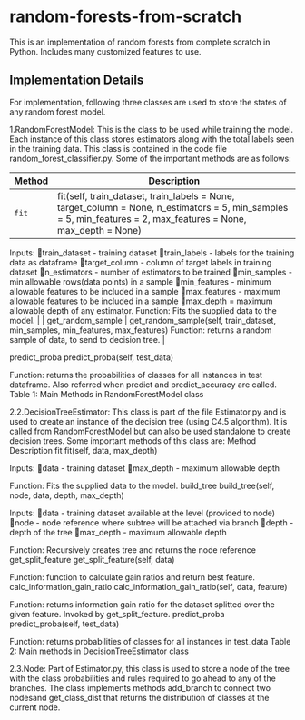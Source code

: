 # random-forests-from-scratch
This is an implementation of random forests from complete scratch in Python. Includes many customized features to use.

## Implementation Details

For implementation, following three classes are used to store the states of any random forest model.

1.RandomForestModel: This is the class to be used while training the model. Each instance of this class stores estimators along with the total 
labels seen in the training data. This class is contained in the code file random_forest_classifier.py. Some of the important methods are as follows:

| Method   | Description |
| --------- | --------------- |
| `fit` | fit(self, train_dataset, train_labels = None, target_column = None, n_estimators = 5, min_samples = 5, min_features = 2, max_features = None, max_depth = None)
Inputs:
train_dataset - training dataset
train_labels - labels for the training data as dataframe
target_column - column of target labels in training dataset
n_estimators - number of estimators to be trained
min_samples - min allowable rows(data points) in a sample
min_features - minimum allowable features to be included in a sample
max_features - maximum allowable features to be included in a sample
max_depth = maximum allowable depth of any estimator. 
Function: Fits the supplied data to the model. |
| get_random_sample	| get_random_sample(self, train_dataset, min_samples, min_features, max_features) Function: returns a random sample of data, to send to decision tree. | 



predict_proba	predict_proba(self, test_data)

Function: returns the probabilities of classes for all instances in test dataframe. Also referred when predict and predict_accuracy are called.
Table 1: Main Methods in RandomForestModel class

2.2.DecisionTreeEstimator: This class is part of the file Estimator.py and is used to create an instance of the decision tree (using C4.5 algorithm). It is called from RandomForestModel but can also be used standalone to create decision trees. Some important methods of this class are:
Method	Description
fit	fit(self, data, max_depth)

Inputs:
data - training dataset
max_depth - maximum allowable depth

Function: Fits the supplied data to the model.
build_tree	build_tree(self, node, data, depth, max_depth)

Inputs:
data - training dataset available at the level (provided to node)
node - node reference where subtree will be attached via branch
depth - depth of the tree
max_depth - maximum allowable depth

Function: Recursively creates tree and returns the node reference 
get_split_feature	get_split_feature(self, data)

Function: function to calculate gain ratios and return best feature.
calc_information_gain_ratio	calc_information_gain_ratio(self, data, feature)

Function: returns information gain ratio for the dataset splitted over the given feature. Invoked by get_split_feature.
predict_proba	predict_proba(self, test_data)

Function: returns probabilities of classes for all instances in test_data 
Table 2: Main methods in DecisionTreeEstimator class

2.3.Node: Part of Estimator.py, this class is used to store a node of the tree with the class probabilities and rules required to go ahead to any of the branches. The class implements methods add_branch to connect two nodesand get_class_dist that returns the distribution of classes at the current node.
